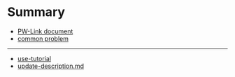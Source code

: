 # Summary

* [PW-Link document](README.md)
* [common problem](common-problem.md)

---

* [use-tutorial](use-tutorial.md)
* [update-description.md](.md)



